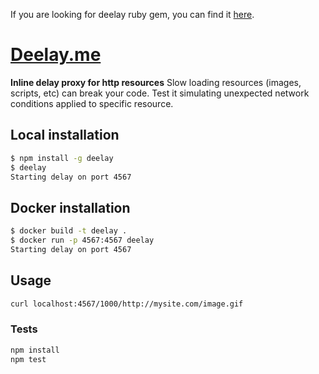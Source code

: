 If you are looking for deelay ruby gem, you can find it [here](https://github.com/biesiad/deelay-ruby).

# [Deelay.me](http://deelay.me)

**Inline delay proxy for http resources**
Slow loading resources (images, scripts, etc) can break your code. Test it simulating unexpected network conditions applied to specific resource.

## Local installation
```sh
$ npm install -g deelay
$ deelay
Starting delay on port 4567
```

## Docker installation
```sh
$ docker build -t deelay .
$ docker run -p 4567:4567 deelay
Starting delay on port 4567
```

## Usage
```sh
curl localhost:4567/1000/http://mysite.com/image.gif
```

### Tests
```sh
npm install
npm test
```
